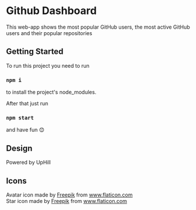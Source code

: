# Github Dashboard

This web-app shows the most popular GitHub users, the most active GitHub users and their popular repositories

## Getting Started

To run this project you need to run

### `npm i`

to install the project's node_modules.

After that just run

### `npm start`

and have fun 😊

## Design

Powered by UpHill

## Icons

<div>Avatar icon made by <a href="https://www.freepik.com" title="Freepik">Freepik</a> from <a href="https://www.flaticon.com/br/" title="Flaticon">www.flaticon.com</a></div>

<div>Star icon made by <a href="https://www.freepik.com" title="Freepik">Freepik</a> from <a href="https://www.flaticon.com/" title="Flaticon">www.flaticon.com</a></div>
